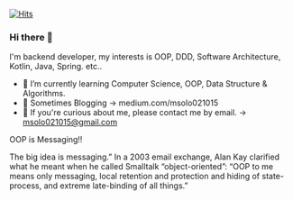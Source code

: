 [![Hits](https://hits.seeyoufarm.com/api/count/incr/badge.svg?url=https%3A%2F%2Fgithub.com%2FRebwon%2Fhit-counter)](https://hits.seeyoufarm.com)

### Hi there 👋

I'm backend developer, my interests is OOP, DDD, Software Architecture, Kotlin, Java, Spring. etc..

- 🌱 I’m currently learning Computer Science, OOP, Data Structure & Algorithms.
- :rose: Sometimes Blogging -> medium.com/msolo021015
- 💬 If you're curious about me, please contact me by email. -> msolo021015@gmail.com

OOP is Messaging!!

The big idea is messaging.” In a 2003 email exchange, Alan Kay clarified what he meant when he called Smalltalk “object-oriented”: “OOP to me means only messaging, local retention and protection and hiding of state-process, and extreme late-binding of all things.”

